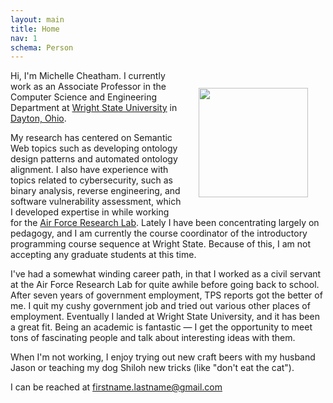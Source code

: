 ```yaml
---
layout: main
title: Home
nav: 1
schema: Person
---
```


<img itemprop="image" src="{{ site.baseurl }}/images/me.JPG"
	class="img-responsive" style="width:175px;margin:2em;float:right">

Hi, I'm <span itemprop="name"><span itemprop="givenName">Michelle</span> <span itemprop="familyName">Cheatham</span></span>. I currently work as an <span itemprop="jobTitle">Associate Professor</span> in the Computer Science and Engineering Department at <span itemprop="worksFor" itemscope itemtype="http://schema.org/Organization"><a itemprop="url" href="http://www.wright.edu"><span itemprop="name">Wright State University</span></a></span> in <span itemprop="workLocation" itemscope itemtype="http://schema.org/Place"><a itemprop="url" href="http://en.wikipedia.org/wiki/Dayton,_Ohio"><span itemprop="name">Dayton, Ohio</span></a></span>.

My research has centered on Semantic Web topics such as developing ontology design patterns and automated ontology alignment. I also have experience with topics related to cybersecurity, such as binary analysis, reverse engineering, and software vulnerability assessment, which I developed expertise in while working for the <a href="http://www.wpafb.af.mil/afrl/">Air Force Research Lab</a>. Lately I have been concentrating largely on pedagogy, and I am currently the course coordinator of the introductory programming course sequence at Wright State. Because of this, I am not accepting any graduate students at this time.

I've had a somewhat winding career path, in that I worked as a civil servant
at the Air Force Research Lab for quite awhile before going back to school. After seven
years of government employment, TPS
reports got the better of me. I quit my cushy government job and tried out
various other places of employment. Eventually I landed at Wright State
University, and it has been a great fit. Being an academic is fantastic &mdash;
I get the opportunity to meet tons of fascinating people and talk about
interesting ideas with them.

When I'm not working, I enjoy trying out new craft
beers with my husband <span itemprop="spouse" itemscope itemtype="http://schema.org/Person"><span itemprop="name"><span itemprop="givenName">Jason</span></span></span> or teaching my dog Shiloh new tricks (like "don't
eat the cat").

I can be reached at <span itemprop="email">firstname.lastname@gmail.com</span>
